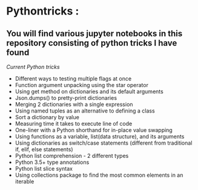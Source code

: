 # Pythontricks :
## You will find various jupyter notebooks in this repository consisting of python tricks I have found

*Current Python tricks*

* Different ways to testing multiple flags at once
* Function argument unpacking using the star operator
* Using get method on dictionaries and its default arguments
* Json.dumps() to pretty-print dictionaries
* Merging 2 dictionaries with a single expression
* Using named tuples as an alternative to defining a class
* Sort a dictionary by value
* Measuring time it takes to execute line of code
* One-liner with a Python shorthand for in-place value swapping
* Using functions as a variable, list(data structure), and its arguments
* Using dictionaries as switch/case statements (different from traditional if, elif, else statements)
* Python list comprehension - 2 different types
* Python 3.5+ type annotations
* Python list slice syntax
* Using collections package to find the most common elements in an iterable
